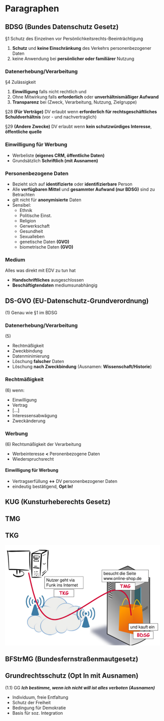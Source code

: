 # Paragraphen

## BDSG (Bundes Datenschutz Gesetz)
§1 Schutz des Einzelnen vor Persönlichkeitsrechts-Beeinträchtigung
1.  __Schutz__ und __keine Einschränkung__ des Verkehrs personenbezogener Daten
2.  keine Anwendung bei __persönlicher oder familiärer__ Nutzung

### Datenerhebung/Verarbeitung
§4 Zulässigkeit
1.  __Einwilligung__ falls nicht rechtlich und
2.  Ohne Mitwirkung falls __erforderlich__ oder __unverhältnismäßiger Aufwand__
3.  __Transparenz__ bei (Zweck, Verarbeitung, Nutzung, Zielgruppe)

§28 __(Für Verträge)__ DV erlaubt wenn __erforderlich für rechtsgeschäftliches Schuldverhältnis__ (vor - und nachvertraglich)

§29 __(Andere Zwecke)__ DV erlaubt wenn __kein schutzwürdiges Interesse__, __öffentliche quelle__

### Einwilligung für Werbung
*   Werbeliste __(eigenes CRM, öffentliche Daten)__
*   Grundsätzlich __Schriftlich (mit Ausnamen)__

### Personenbezogene Daten
*   Bezieht sich auf __identifizierte__ oder __identifizierbare__ Person
*   Alle __verfügbaren Mittel__ und __gesammter Aufwand (nur BDSG)__ sind zu Betrachten
*   gilt nicht für __anonymisierte__ Daten
*   Sensibel:
    - Ethnik
    - Politische Einst.
    - Religion
    - Gerwerkschaft
    - Gesundheit
    - Sexualleben
    - genetische Daten __(GVO)__
    - biometrische Daten __(GVO)__

### Medium
Alles was direkt mit EDV zu tun hat
*   __Handschriftliches__ ausgeschlossen
*   __Beschäftigtendaten__ mediumsunabhängig

## DS-GVO (EU-Datenschutz-Grundverordnung)
(1) Genau wie §1 im BDSG

### Datenerhebung/Verarbeitung
(5)
*   Rechtmäßigkeit
*   Zweckbindung
*   Datenminimierung
*   Löschung __falscher__ Daten
*   Löschung __nach Zweckbindung__ (Ausnamen: __Wissenschaft/Historie__)

### Rechtmäßigkeit
(6) wenn:
*   Einwilligung
*   Vertrag
*   [...]
*   Interessensabwägung
*   Zweckänderung

### Werbung
(6) Rechtsmäßigkeit der Verarbeitung
*   Werbeinteresse __<__ Peronenbezogene Daten
*   Wiederspruchsrecht

#### Einwilligung für Werbung
*   Vertragserfüllung __<->__ DV personenbezogener Daten
*   eindeutig bestätigend, __Opt In!__

###

## KUG (Kunsturheberechts Gesetz)

## TMG

## TKG

![Gesethgebung: Onlineshops](pics/gesetzgebung_onlineshops.png)

## BFStrMG (Bundesfernstraßenmautgesetz)


## Grundrechtsschutz (Opt In mit Ausnamen)
(1.1) GG __*Ich bestimme, wenn ich nicht will ist alles verboten (Ausnamen)*__
*   Individuum, freie Entfaltung
*   Schutz der Freiheit
*   Bedingung für Demokratie
*   Basis für soz. Integration
